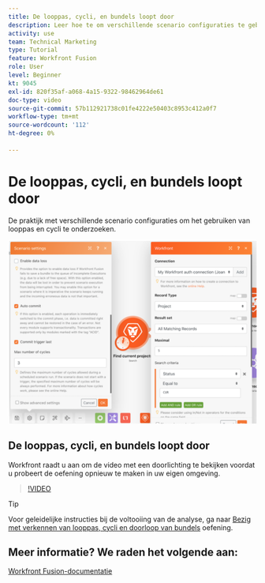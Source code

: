 ```yaml
---
title: De looppas, cycli, en bundels loopt door
description: Leer hoe te om verschillende scenario configuraties te gebruiken om het gebruiken van looppas en cycli in te onderzoeken [!DNL Adobe Workfront Fusion].
activity: use
team: Technical Marketing
type: Tutorial
feature: Workfront Fusion
role: User
level: Beginner
kt: 9045
exl-id: 820f35af-a068-4a15-9322-98462964de61
doc-type: video
source-git-commit: 57b112921738c01fe4222e50403c8953c412a0f7
workflow-type: tm+mt
source-wordcount: '112'
ht-degree: 0%

---
```


# De looppas, cycli, en bundels loopt door

De praktijk met verschillende scenario configuraties om het gebruiken van looppas en cycli te onderzoeken.

![Een afbeelding van de instellingen voor uitvoering en cycli](assets/execution-history-and-scheduling-6.png)

## De looppas, cycli, en bundels loopt door

Workfront raadt u aan om de video met een doorlichting te bekijken voordat u probeert de oefening opnieuw te maken in uw eigen omgeving.

>[!VIDEO](https://video.tv.adobe.com/v/335286/?quality=12&learn=on)

>[!TIP]
>
>Voor geleidelijke instructies bij de voltooiing van de analyse, ga naar [Bezig met verkennen van looppas, cycli en doorloop van bundels](https://experienceleague.adobe.com/docs/workfront-learn/tutorials-workfront/fusion/exercises/exploring-runs-cycles-and-bundles.html?lang=en) oefening.


## Meer informatie? We raden het volgende aan:

[Workfront Fusion-documentatie](https://experienceleague.adobe.com/docs/workfront/using/adobe-workfront-fusion/workfront-fusion-2.html?lang=en)
